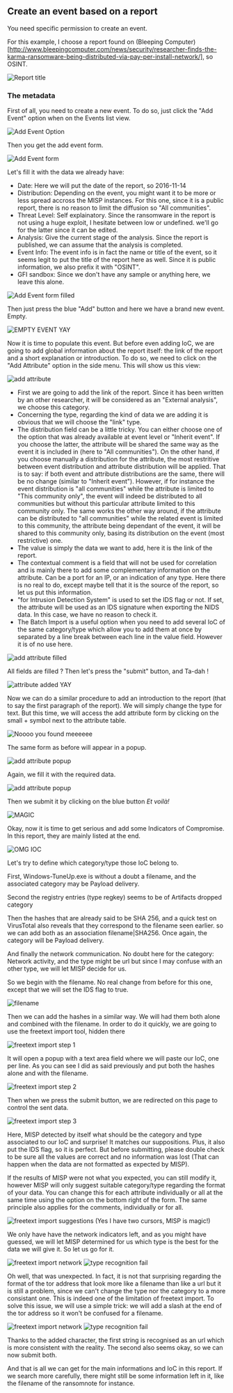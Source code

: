 ## Create an event based on a report

You need specific permission to create an event. 

For this example, I choose a report found on (Bleeping Computer)[http://www.bleepingcomputer.com/news/security/researcher-finds-the-karma-ransomware-being-distributed-via-pay-per-install-network/], so OSINT.

![Report title](figures/report_title.png)

### The metadata

First of all, you need to create a new event. To do so, just click the "Add Event" option when on the Events list view.

![Add Event Option](figures/menu_add_event.png)

Then you get the add event form.

![Add Event form](figures/add_event_form.png)

Let's fill it with the data we already have:
* Date: Here we will put the date of the report, so 2016-11-14
* Distribution: Depending on the event, you might want it to be more or less spread accross the MISP instances. For this one, since it is a public report, there is no reason to limit the diffusion so "All communities".
* Threat Level: Self explainatory. Since the ransomware in the report is not using a huge exploit, I hesitate between low or undefined. we'll go for the latter since it can be edited. 
* Analysis: Give the current stage of the analysis. Since the report is published, we can assume that the analysis is completed.
* Event Info: The event info is in fact the name or title of the event, so it seems legit to put the title of the report here as well. Since it is public information, we also prefix it with "OSINT".
* GFI sandbox: Since we don't have any sample or anything here, we leave this alone.

![Add Event form filled](figures/add_event_form_filled.png)

Then just press the blue "Add" button and here we have a brand new event. Empty.

![EMPTY EVENT YAY](figures/event_metadata.png)

Now it is time to populate this event. But before even adding IoC, we are going to add global information about the report itself: the link of the report and a short explanation or introduction. To do so, we need to click on the "Add Attribute" option in the side menu. This will show us this view:

![add attribute](figures/add_attribute.png)

* First we are going to add the link of the report. Since it has been written by an other researcher, it will be considered as an "External analysis", we choose this category. 
* Concerning the type, regarding the kind of data we are adding it is obvious that we will choose the "link" type.
* The distribution field can be a little tricky. You can either choose one of the option that was already available at event level or "Inherit event". If you choose the latter, the attribute will be shared the same way as the event it is included in (here to "All communities"). On the other hand, if you choose manually a distribution for the attribute, the most restritive between event distribution and attribute distribution will be applied. That is to say: if both event and attribute distributions are the same, there will be no change (similar to "Inherit event"). However, if for instance the event distribution is "all communities" while the attribute is limited to "This community only", the event will indeed be distributed to all communities but without this particular attribute limited to this community only. The same works the other way around, if the attribute can be distributed to "all communities" while the related event is limited to this community, the attribute being dependant of the event, it will be shared to this community only, basing its distribution on the event (most restrictive) one.
* The value is simply the data we want to add, here it is the link of the report.
* The contextual comment is a field that will not be used for correlation and is mainly there to add some complementary information on the attribute. Can be a port for an IP, or an indication of any type. Here there is no real to do, except maybe tell that it is the source of the report, so let us put this information.
* "for Intrusion Detection System" is used to set the IDS flag or not. If set, the attribute will be used as an IDS signature when exporting the NIDS data. In this case, we have no reason to check it.
* The Batch Import is a useful option when you need to add several IoC of the same category/type which allow you to add them at once by separated by a line break between each line in the value field. However it is of no use here.

![add attribute filled](figures/add_attribute_filled.png)

All fields are filled ? Then let's press the "submit" button, and Ta-dah !

![attribute added YAY](figures/added_attribute.png)

Now we can do a similar procedure to add an introduction to the report (that to say the first paragraph of the report). We will simply change the type for text. But this time, we will access the add attribute form by clicking on the small + symbol next to the attribute table.

![Noooo you found meeeeee](figures/hidden_add_attr.png)

The same form as before will appear in a popup.

![add attribute popup](figures/add_attr_popup.png)

Again, we fill it with the required data.

![add attribute popup](figures/filled_popup.png)

Then we submit it by clicking on the blue button
_Et voilà!_

![MAGIC](figures/popadd.png)

Okay, now it is time to get serious and add some Indicators of Compromise. In this report, they are mainly listed at the end.

![OMG IOC](figures/IoC_from_report.png)

Let's try to define which category/type those IoC belong to.

First, Windows-TuneUp.exe is without a doubt a filename, and the associated category may be Payload delivery.

Second the registry entries (type regkey) seems to be of Artifacts dropped category

Then the hashes that are already said to be SHA 256, and a quick test on VirusTotal also reveals that they correspond to the filename seen earlier. so we can add both as an association filename|SHA256. Once again, the category will be Payload delivery.

And finally the network communication. No doubt here for the category: Network activity, and the type might be url but since I may confuse with an other type, we will let MISP decide for us.

So we begin with the filename. No real change from before for this one, except that we will set the IDS flag to true.

![filename](figures/filename.png)

Then we can add the hashes in a similar way. We will had them both alone and combined with the filename. In order to do it quickly, we are going to use the freetext import tool, hidden there

![freetext import step 1](figures/freeeeeimport.png)

It will open a popup with a text area field where we will paste our IoC, one per line. As you can see I did as said previously and put both the hashes alone and with the filename.

![freetext import step 2](figures/freetxtimpooort.png)

Then when we press the submit button, we are redirected on this page to control the sent data.

![freetext import step 3](figures/freeresults.png)

Here, MISP detected by itself what should be the category and type associated to our IoC and surprise! It matches our suppositions. Plus, it also put the IDS flag, so it is perfect. But before submitting, please double check to be sure all the values are correct and no information was lost (That can happen when the data are not formatted as expected by MISP). 

If the results of MISP were not what you expected, you can still modify it, however MISP will only suggest suitable category/type regarding the format of your data. You can change this for each attribute individually or  all at the same time using the option on the bottom right of the form. The same principle also applies for the comments, individually or for all.

![freetext import suggestions](figures/freesuggest.png)
(Yes I have two cursors, MISP is magic!)

We only have have the network indicators left, and as you might have guessed, we will let MISP determined for us which type is the best for the data we will give it. So let us go for it.

![freetext import network](figures/free_network.png)
![type recognition fail](figures/surprise.png)

Oh well, that was unexpected. In fact, it is not that surprising regarding the format of the tor address that look more like a filename than like a url but it is still a problem, since we can't change the type nor the category to a more consistant one. This is indeed one of the limitation of freetext import. To solve this issue, we will use a simple trick: we will add a slash at the end of the tor address so it won't be confused for a filename. 

![freetext import network](figures/free_network2.png)
![type recognition fail](figures/nomoresurprise.png)

Thanks to the added character, the first string is recognised as an url which is more consistent with the reality. The second also seems okay, so we can now submit both. 

And that is all we can get for the main informations and IoC in this report. If we search more carefully, there might still be some information left in it, like the filename of the ransomnote for instance. 


